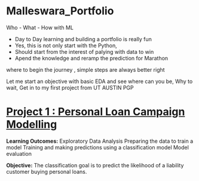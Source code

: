 # Malleswara_Portfolio
Who - What - How with ML

- Day to Day learning and building a portfolio is really fun
- Yes, this is not only start with the Python,
- Should start from the interest of palying with data to win
- Apend the knowledge and reramp the prediction for Marathon 

where to begin the journey , simple steps are always better right 

Let me start an objective with basic EDA and see where can you be, Why to wait, Get in to my first project from UT AUSTIN PGP 

# [Project 1 : Personal Loan Campaign Modelling](https://github.com/bujji141/Personal-Loan-Campaign-Modelling)

**Learning Outcomes:** Exploratory Data Analysis Preparing the data to train a model Training and making predictions using a classification model Model evaluation

**Objective:** The classification goal is to predict the likelihood of a liability customer buying personal loans.
